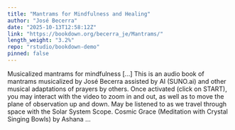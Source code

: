 ```yaml
---
title: "Mantrams for Mindfulness and Healing"
author: "José Becerra"
date: "2025-10-13T12:58:12Z"
link: "https://bookdown.org/becerra_je/Mantrams/"
length_weight: "3.2%"
repo: "rstudio/bookdown-demo"
pinned: false
---
```


Musicalized mantrams for mindfulness [...] This is an audio book of mantrams musicalized by José Becerra assisted by AI (SUNO.ai) and other musical adaptations of prayers by others. Once activated (click on START), you may interact with the video to zoom in and out, as well as to move the plane of observation up and down. May be listened to as we travel through space with the Solar System Scope. Cosmic Grace (Meditation with Crystal Singing Bowls) by Ashana  ...
